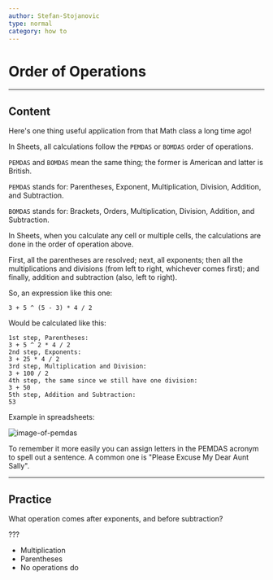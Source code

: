 ```yaml
---
author: Stefan-Stojanovic
type: normal
category: how to
---
```


# Order of Operations


---

## Content

Here's one thing useful application from that Math class a long time ago!

In Sheets, all calculations follow the `PEMDAS` or `BOMDAS` order of operations.

`PEMDAS` and `BOMDAS` mean the same thing; the former is American and latter is British.

`PEMDAS` stands for:
Parentheses, Exponent, Multiplication, Division, Addition, and Subtraction.

`BOMDAS` stands for:
Brackets, Orders, Multiplication, Division, Addition, and Subtraction.

In Sheets, when you calculate any cell or multiple cells, the calculations are done in the order of operation above.

First, all the parentheses are resolved; next, all exponents; then all the multiplications and divisions (from left to right, whichever comes first); and finally, addition and subtraction (also, left to right).

So, an expression like this one:

```plain-text
3 + 5 ^ (5 - 3) * 4 / 2
```

Would be calculated like this:

```plain-text
1st step, Parentheses:
3 + 5 ^ 2 * 4 / 2
2nd step, Exponents:
3 + 25 * 4 / 2
3rd step, Multiplication and Division:
3 + 100 / 2
4th step, the same since we still have one division:
3 + 50
5th step, Addition and Subtraction:
53
```

Example in spreadsheets:

![image-of-pemdas](https://img.enkipro.com/fb166c60c96bd4496398e55368fec0cc.png)

To remember it more easily you can assign letters in the PEMDAS acronym to spell out a sentence. A common one is "Please Excuse My Dear Aunt Sally". 


---

## Practice

What operation comes after exponents, and before subtraction?

???

- Multiplication
- Parentheses
- No operations do
 
